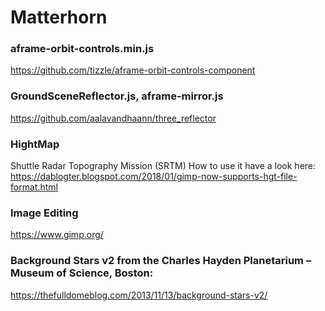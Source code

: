 Matterhorn
==========


### aframe-orbit-controls.min.js
https://github.com/tizzle/aframe-orbit-controls-component
    
### GroundSceneReflector.js, aframe-mirror.js
https://github.com/aalavandhaann/three_reflector

### HightMap
Shuttle Radar Topography Mission (SRTM)
How to use it have a look here:
https://dablogter.blogspot.com/2018/01/gimp-now-supports-hgt-file-format.html

### Image Editing
https://www.gimp.org/

### Background Stars v2 from the Charles Hayden Planetarium – Museum of Science, Boston:
https://thefulldomeblog.com/2013/11/13/background-stars-v2/

